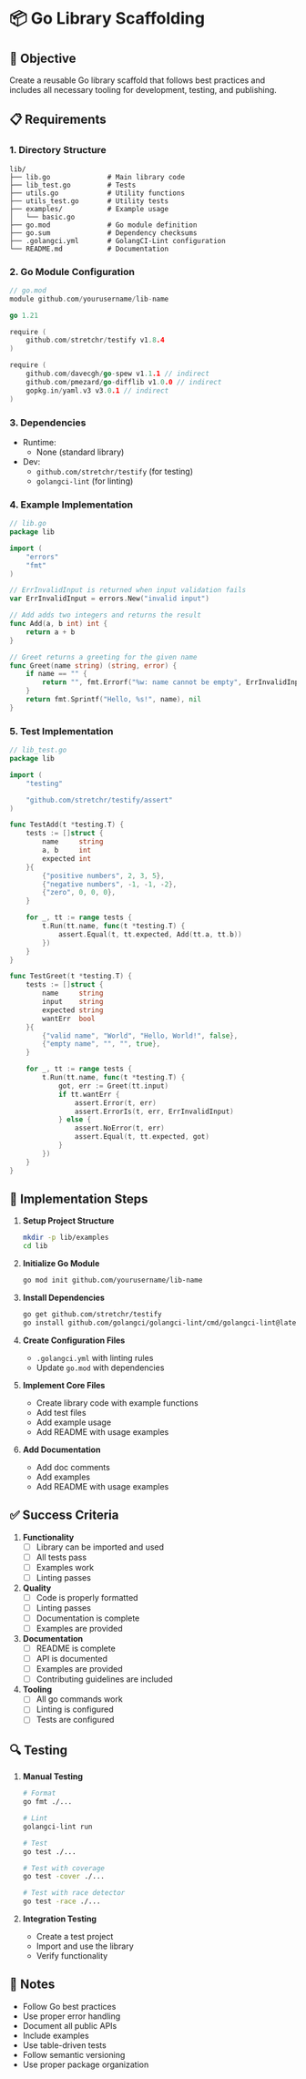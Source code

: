 # 📦 Go Library Scaffolding

## 🎯 Objective
Create a reusable Go library scaffold that follows best practices and includes all necessary tooling for development, testing, and publishing.

## 📋 Requirements

### 1. Directory Structure
```
lib/
├── lib.go              # Main library code
├── lib_test.go         # Tests
├── utils.go            # Utility functions
├── utils_test.go       # Utility tests
├── examples/           # Example usage
│   └── basic.go
├── go.mod              # Go module definition
├── go.sum              # Dependency checksums
├── .golangci.yml       # GolangCI-Lint configuration
└── README.md           # Documentation
```

### 2. Go Module Configuration
```go
// go.mod
module github.com/yourusername/lib-name

go 1.21

require (
    github.com/stretchr/testify v1.8.4
)

require (
    github.com/davecgh/go-spew v1.1.1 // indirect
    github.com/pmezard/go-difflib v1.0.0 // indirect
    gopkg.in/yaml.v3 v3.0.1 // indirect
)
```

### 3. Dependencies
- Runtime:
  - None (standard library)
- Dev:
  - `github.com/stretchr/testify` (for testing)
  - `golangci-lint` (for linting)

### 4. Example Implementation
```go
// lib.go
package lib

import (
    "errors"
    "fmt"
)

// ErrInvalidInput is returned when input validation fails
var ErrInvalidInput = errors.New("invalid input")

// Add adds two integers and returns the result
func Add(a, b int) int {
    return a + b
}

// Greet returns a greeting for the given name
func Greet(name string) (string, error) {
    if name == "" {
        return "", fmt.Errorf("%w: name cannot be empty", ErrInvalidInput)
    }
    return fmt.Sprintf("Hello, %s!", name), nil
}
```

### 5. Test Implementation
```go
// lib_test.go
package lib

import (
    "testing"

    "github.com/stretchr/testify/assert"
)

func TestAdd(t *testing.T) {
    tests := []struct {
        name     string
        a, b     int
        expected int
    }{
        {"positive numbers", 2, 3, 5},
        {"negative numbers", -1, -1, -2},
        {"zero", 0, 0, 0},
    }

    for _, tt := range tests {
        t.Run(tt.name, func(t *testing.T) {
            assert.Equal(t, tt.expected, Add(tt.a, tt.b))
        })
    }
}

func TestGreet(t *testing.T) {
    tests := []struct {
        name     string
        input    string
        expected string
        wantErr  bool
    }{
        {"valid name", "World", "Hello, World!", false},
        {"empty name", "", "", true},
    }

    for _, tt := range tests {
        t.Run(tt.name, func(t *testing.T) {
            got, err := Greet(tt.input)
            if tt.wantErr {
                assert.Error(t, err)
                assert.ErrorIs(t, err, ErrInvalidInput)
            } else {
                assert.NoError(t, err)
                assert.Equal(t, tt.expected, got)
            }
        })
    }
}
```

## 🔧 Implementation Steps

1. **Setup Project Structure**
   ```bash
   mkdir -p lib/examples
   cd lib
   ```

2. **Initialize Go Module**
   ```bash
   go mod init github.com/yourusername/lib-name
   ```

3. **Install Dependencies**
   ```bash
   go get github.com/stretchr/testify
   go install github.com/golangci/golangci-lint/cmd/golangci-lint@latest
   ```

4. **Create Configuration Files**
   - `.golangci.yml` with linting rules
   - Update `go.mod` with dependencies

5. **Implement Core Files**
   - Create library code with example functions
   - Add test files
   - Add example usage
   - Add README with usage examples

6. **Add Documentation**
   - Add doc comments
   - Add examples
   - Add README with usage examples

## ✅ Success Criteria

1. **Functionality**
   - [ ] Library can be imported and used
   - [ ] All tests pass
   - [ ] Examples work
   - [ ] Linting passes

2. **Quality**
   - [ ] Code is properly formatted
   - [ ] Linting passes
   - [ ] Documentation is complete
   - [ ] Examples are provided

3. **Documentation**
   - [ ] README is complete
   - [ ] API is documented
   - [ ] Examples are provided
   - [ ] Contributing guidelines are included

4. **Tooling**
   - [ ] All go commands work
   - [ ] Linting is configured
   - [ ] Tests are configured

## 🔍 Testing

1. **Manual Testing**
   ```bash
   # Format
   go fmt ./...
   
   # Lint
   golangci-lint run
   
   # Test
   go test ./...
   
   # Test with coverage
   go test -cover ./...
   
   # Test with race detector
   go test -race ./...
   ```

2. **Integration Testing**
   - Create a test project
   - Import and use the library
   - Verify functionality

## 📝 Notes

- Follow Go best practices
- Use proper error handling
- Document all public APIs
- Include examples
- Use table-driven tests
- Follow semantic versioning
- Use proper package organization 